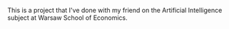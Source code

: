 This is a project that I've done with my friend on the Artificial Intelligence subject at Warsaw School of Economics.
